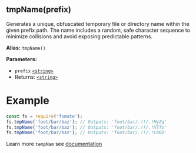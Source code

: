 ## tmpName(prefix)

Generates a unique, obfuscated temporary file or directory name within the given prefix path. The name includes a random, safe character sequence to minimize collisions and avoid exposing predictable patterns.

**Alias:** `tmpName()`

**Parameters:**

- `prefix` [`<string>`](https://developer.mozilla.org/en-US/docs/Web/JavaScript/Data_structures#String_type)
- Returns: [`<string>`](https://developer.mozilla.org/en-US/docs/Web/JavaScript/Data_structures#String_type)

# Example

```js
const fs = require('fsmate');
fs.tmpName('foot/bar/baz'); // Outputs: 'foot/bar/.!!/.!HyZq'
fs.tmpName('foot/bar/baz'); // Outputs: 'foot/bar/.!!/.!XTfs'
fs.tmpName('foot/bar/baz'); // Outputs: 'foot/bar/.!!/.!C80D'
```

Learn more `tempNam` see [documentation](./tempNam.md)